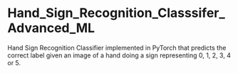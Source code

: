 # Hand_Sign_Recognition_Classsifer_Advanced_ML
Hand Sign Recognition Classifier implemented in PyTorch that predicts the correct label given an image of a hand doing a sign representing 0, 1, 2, 3, 4 or 5. 
